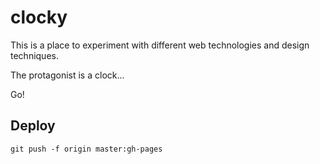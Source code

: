 clocky
======

This is a place to experiment with different web technologies and design
techniques.

The protagonist is a clock...

Go!


Deploy
------

    git push -f origin master:gh-pages
